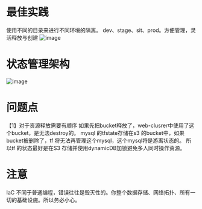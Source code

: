 # 最佳实践
使用不同的目录来进行不同环境的隔离。
dev、stage、sit、prod。方便管理，灵活释放与创建
![image](https://github.com/myysophia/terraform-repo/assets/25994521/fd410ad7-3d93-4ece-86c5-b7c94a669f81)
# 状态管理架构

![image](https://github.com/myysophia/terraform-repo/assets/25994521/1a915335-f9dd-4c69-8a21-8d5a1d0a0101)

# 问题点
【1】对于资源释放需要有顺序
如果先把bucket释放了，web-clusrer中使用了这个bucket，是无法destroy的。
mysql 的tfstate存储在s3 的bucket中，如果bucket被删除了，tf 将无法再管理这个mysql，这个mysql将是游离状态的。
所以tf 的状态最好是在S3 存储并使用dynamicDB加锁避免多人同时操作资源。

# 注意
IaC 不同于普通编程，错误往往是毁灭性的。你整个数据存储、网络拓扑、所有一切的基础设施。所以务必小心。